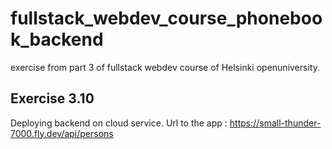 # fullstack_webdev_course_phonebook_backend
exercise from part 3 of fullstack webdev course of Helsinki openuniversity.
## Exercise 3.10
Deploying backend on cloud service.
Url to the app : https://small-thunder-7000.fly.dev/api/persons
